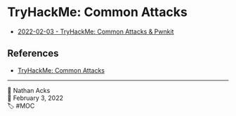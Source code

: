 # TryHackMe: Common Attacks

* [2022-02-03 - TryHackMe: Common Attacks & Pwnkit](../log/2022-02-03-tryhackme-common-attacks-and-pwnkit.md)

## References

* [TryHackMe: Common Attacks](https://tryhackme.com/room/commonattacks)

- - - -

<span aria-hidden="true">👤</span> Nathan Acks  
<span aria-hidden="true">📅</span> February 3, 2022  
<span aria-hidden="true">🏷️</span> #MOC
